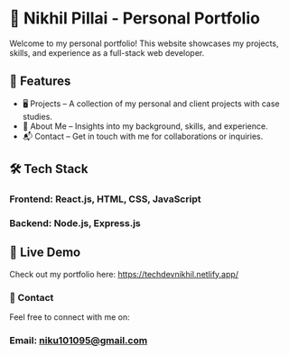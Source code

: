 # 🚀 Nikhil Pillai - Personal Portfolio
Welcome to my personal portfolio! This website showcases my projects, skills, and experience as a full-stack web developer.

## 🌟 Features
* 🖥️ Projects – A collection of my personal and client projects with case studies.
* 📜 About Me – Insights into my background, skills, and experience.
* 📬 Contact – Get in touch with me for collaborations or inquiries.
## 🛠 Tech Stack
### Frontend: React.js, HTML, CSS, JavaScript
### Backend: Node.js, Express.js
## 🔗 Live Demo
Check out my portfolio here: https://techdevnikhil.netlify.app/
### 📩 Contact
Feel free to connect with me on:
### Email: niku101095@gmail.com